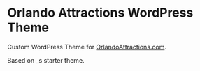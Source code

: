 # Orlando Attractions WordPress Theme

Custom WordPress Theme for [OrlandoAttractions.com](https://www.orlandoattractions.com "Orlando Attraction's Homepage").

Based on \_s starter theme.
